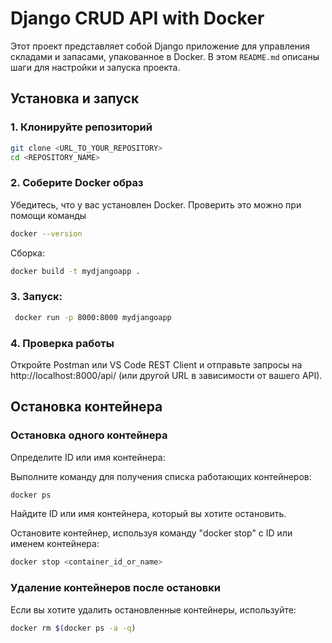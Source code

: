 # Django CRUD API with Docker

Этот проект представляет собой Django приложение для управления складами и запасами, упакованное в Docker. В этом `README.md` описаны шаги для настройки и запуска проекта.

## Установка и запуск

### 1. Клонируйте репозиторий

```bash
git clone <URL_TO_YOUR_REPOSITORY>
cd <REPOSITORY_NAME>
```

### 2. Соберите Docker образ
Убедитесь, что у вас установлен Docker. Проверить это можно при помощи команды 
```bash 
docker --version 
```

Сборка: 
```bash
docker build -t mydjangoapp .
```

### 3. Запуск:

```bash
 docker run -p 8000:8000 mydjangoapp
```
### 4. Проверка работы

Откройте Postman или VS Code REST Client и отправьте запросы на http://localhost:8000/api/ (или другой URL в зависимости от вашего API).

## Остановка контейнера

### Остановка одного контейнера

Определите ID или имя контейнера:

Выполните команду для получения списка работающих контейнеров:

```bash
docker ps
```
Найдите ID или имя контейнера, который вы хотите остановить.

Остановите контейнер, используя команду "docker stop" с ID или именем контейнера:

```bash
docker stop <container_id_or_name>
```

### Удаление контейнеров после остановки
Если вы хотите удалить остановленные контейнеры, используйте:

```bash
docker rm $(docker ps -a -q)
```